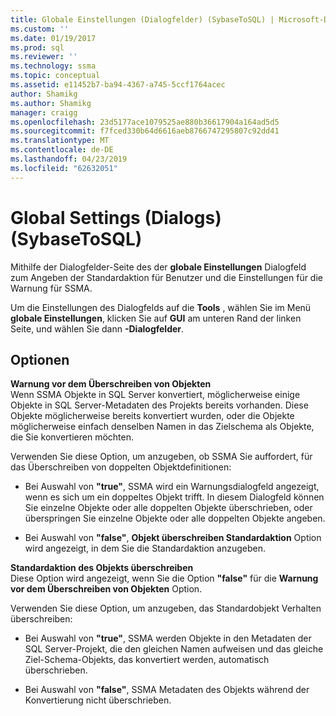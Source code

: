 ```yaml
---
title: Globale Einstellungen (Dialogfelder) (SybaseToSQL) | Microsoft-Dokumentation
ms.custom: ''
ms.date: 01/19/2017
ms.prod: sql
ms.reviewer: ''
ms.technology: ssma
ms.topic: conceptual
ms.assetid: e11452b7-ba94-4367-a745-5ccf1764acec
author: Shamikg
ms.author: Shamikg
manager: craigg
ms.openlocfilehash: 23d5177ace1079525ae880b36617904a164ad5d5
ms.sourcegitcommit: f7fced330b64d6616aeb8766747295807c92dd41
ms.translationtype: MT
ms.contentlocale: de-DE
ms.lasthandoff: 04/23/2019
ms.locfileid: "62632051"
---
```

# <a name="global-settings-dialogs--sybasetosql"></a>Global Settings (Dialogs)  (SybaseToSQL)
Mithilfe der Dialogfelder-Seite des der **globale Einstellungen** Dialogfeld zum Angeben der Standardaktion für Benutzer und die Einstellungen für die Warnung für SSMA.  
  
Um die Einstellungen des Dialogfelds auf die **Tools** , wählen Sie im Menü **globale Einstellungen**, klicken Sie auf **GUI** am unteren Rand der linken Seite, und wählen Sie dann **-Dialogfelder**.  
  
## <a name="options"></a>Optionen  
**Warnung vor dem Überschreiben von Objekten**  
Wenn SSMA Objekte in SQL Server konvertiert, möglicherweise einige Objekte in SQL Server-Metadaten des Projekts bereits vorhanden. Diese Objekte möglicherweise bereits konvertiert wurden, oder die Objekte möglicherweise einfach denselben Namen in das Zielschema als Objekte, die Sie konvertieren möchten.  
  
Verwenden Sie diese Option, um anzugeben, ob SSMA Sie auffordert, für das Überschreiben von doppelten Objektdefinitionen:  
  
-   Bei Auswahl von **"true"**, SSMA wird ein Warnungsdialogfeld angezeigt, wenn es sich um ein doppeltes Objekt trifft. In diesem Dialogfeld können Sie einzelne Objekte oder alle doppelten Objekte überschrieben, oder überspringen Sie einzelne Objekte oder alle doppelten Objekte angeben.  
  
-   Bei Auswahl von **"false"**, **Objekt überschreiben Standardaktion** Option wird angezeigt, in dem Sie die Standardaktion anzugeben.  
  
**Standardaktion des Objekts überschreiben**  
Diese Option wird angezeigt, wenn Sie die Option **"false"** für die **Warnung vor dem Überschreiben von Objekten** Option.  
  
Verwenden Sie diese Option, um anzugeben, das Standardobjekt Verhalten überschreiben:  
  
-   Bei Auswahl von **"true"**, SSMA werden Objekte in den Metadaten der SQL Server-Projekt, die den gleichen Namen aufweisen und das gleiche Ziel-Schema-Objekts, das konvertiert werden, automatisch überschrieben.  
  
-   Bei Auswahl von **"false"**, SSMA Metadaten des Objekts während der Konvertierung nicht überschrieben.  
  
